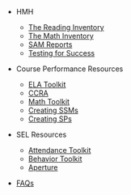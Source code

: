 <!-- _sidebar.md -->
- HMH

	- [The Reading Inventory](HMH/ri.md)
	- [The Math Inventory](HMH/mi.md)
	- [SAM Reports](HMH/sam.md)
	- [Testing for Success](HMH/success.md)

	
- Course Performance Resources

	- [ELA Toolkit](CP/ela.md)
	- [CCRA](elatk.md)
	- [Math Toolkit](CP/math.md)
	- [Creating SSMs](CP/supportmap.md)
	- [Creating SPs](CP/sessionplan.md)

- SEL Resources

	- [Attendance Toolkit](SEL/attendance.md)
	- [Behavior Toolkit](SEL/behavior.md)
	- [Aperture](SEL/dessa.md)

- [FAQs](faq.md)
